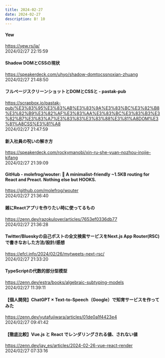 ```yaml
---
title: 2024-02-27
date: 2024-02-27
description: B! 10
---
```


#### Yew
https://yew.rs/ja/<br>
2024/02/27 22:15:59<br>


#### Shadow DOMとCSSの現状
https://speakerdeck.com/uhyo/shadow-domtocssnoxian-zhuang<br>
2024/02/27 21:48:50<br>


#### フルページスクリーンショットとDOMとCSSと - pastak-pub
https://scrapbox.io/pastak-pub/%E3%83%95%E3%83%AB%E3%83%9A%E3%83%BC%E3%82%B8%E3%82%B9%E3%82%AF%E3%83%AA%E3%83%BC%E3%83%B3%E3%82%B7%E3%83%A7%E3%83%83%E3%83%88%E3%81%A8DOM%E3%81%A8CSS%E3%81%A8<br>
2024/02/27 21:47:59<br>


#### 新入社員の呪いの解き方
https://speakerdeck.com/rockymanobi/xin-ru-she-yuan-nozhou-inojie-kifang<br>
2024/02/27 21:39:09<br>


#### GitHub - molefrog/wouter: 🥢 A minimalist-friendly ~1.5KB routing for React and Preact. Nothing else but HOOKS.
https://github.com/molefrog/wouter<br>
2024/02/27 21:36:40<br>


#### 雑にReactアプリを作りたい時に使ってるもの
https://zenn.dev/razokulover/articles/7653ef0336db77<br>
2024/02/27 21:36:28<br>


#### Twitter/Blueskyの自己ポストの全文検索サービスをNext.js App Router(RSC)で書きなおした方法/設計/感想
https://efcl.info/2024/02/26/mytweets-next-rsc/<br>
2024/02/27 21:33:20<br>


#### TypeScriptの代数的部分型模型
https://zenn.dev/estra/books/algebraic-subtyping-models<br>
2024/02/27 11:39:11<br>


#### 【個人開発】ChatGPT × Text-to-Speech（Google）で知育サービスを作ってみた
https://zenn.dev/yutafujiwara/articles/01de0a1f4423e4<br>
2024/02/27 09:41:42<br>


#### 【徹底比較】Vue.js と React でレンダリングされる値、されない値
https://zenn.dev/jay_es/articles/2024-02-26-vue-react-render<br>
2024/02/27 07:33:16<br>


